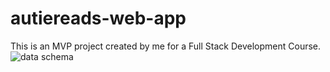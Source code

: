 # autiereads-web-app
This is an MVP project created by me for a Full Stack Development Course.
![data schema](https://user-images.githubusercontent.com/113172663/214549306-f89fe092-3a5d-4875-ae22-90a4fc9b4b37.png)
